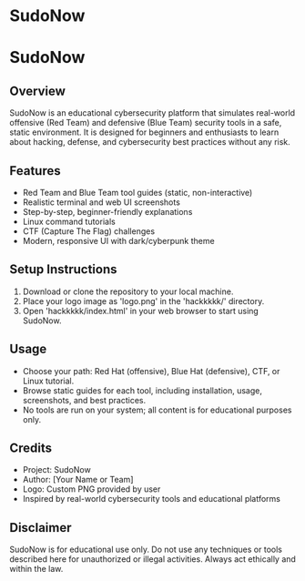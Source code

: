 # SudoNow
SudoNow
=======

Overview
--------
SudoNow is an educational cybersecurity platform that simulates real-world offensive (Red Team) and defensive (Blue Team) security tools in a safe, static environment. It is designed for beginners and enthusiasts to learn about hacking, defense, and cybersecurity best practices without any risk.

Features
--------
- Red Team and Blue Team tool guides (static, non-interactive)
- Realistic terminal and web UI screenshots
- Step-by-step, beginner-friendly explanations
- Linux command tutorials
- CTF (Capture The Flag) challenges
- Modern, responsive UI with dark/cyberpunk theme

Setup Instructions
------------------
1. Download or clone the repository to your local machine.
2. Place your logo image as 'logo.png' in the 'hackkkkk/' directory.
3. Open 'hackkkkk/index.html' in your web browser to start using SudoNow.

Usage
-----
- Choose your path: Red Hat (offensive), Blue Hat (defensive), CTF, or Linux tutorial.
- Browse static guides for each tool, including installation, usage, screenshots, and best practices.
- No tools are run on your system; all content is for educational purposes only.

Credits
-------
- Project: SudoNow
- Author: [Your Name or Team]
- Logo: Custom PNG provided by user
- Inspired by real-world cybersecurity tools and educational platforms

Disclaimer
----------
SudoNow is for educational use only. Do not use any techniques or tools described here for unauthorized or illegal activities. Always act ethically and within the law. 
